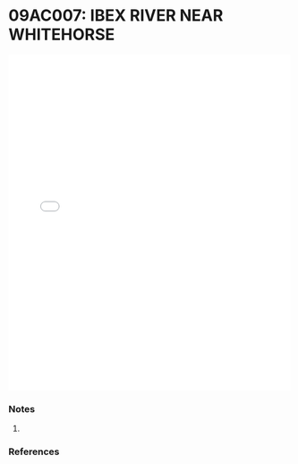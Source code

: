 # 09AC007: IBEX RIVER NEAR WHITEHORSE

<iframe src="/distribution_estimation/_static/stations/09AC007_fdc.html" width="100%" height="600" frameborder="0"></iframe>

### Notes
1. 

### References

